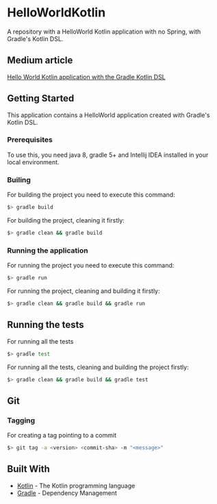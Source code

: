 # HelloWorldKotlin

A repository with a HelloWorld Kotlin application with no Spring, with Gradle's Kotlin DSL.

## Medium article

[Hello World Kotlin application with the Gradle Kotlin DSL](https://medium.com/p/b4a2ae398afe/edit)

## Getting Started

This application contains a HelloWorld application created with Gradle's Kotlin DSL.

### Prerequisites

To use this, you need java 8, gradle 5+ and Intellij IDEA installed in your local environment.

### Builing

For building the project you need to execute this command:

```sh
$> gradle build
```

For building the project, cleaning it firstly:

```sh
$> gradle clean && gradle build
```

### Running the application

For running the project you need to execute this command:

```sh
$> gradle run
```

For running the project, cleaning and building it firstly:

```sh
$> gradle clean && gradle build && gradle run
```

## Running the tests

For running all the tests

```sh
$> gradle test
```

For running all the tests, cleaning and building the project firstly:

```sh
$> gradle clean && gradle build && gradle test
```

## Git

### Tagging

For creating a tag pointing to a commit

```sh
$> git tag -a <version> <commit-sha> -m "<message>"
```

## Built With

* [Kotlin](https://kotlinlang.org/) - The Kotlin programming language
* [Gradle](https://gradle.org/) - Dependency Management



